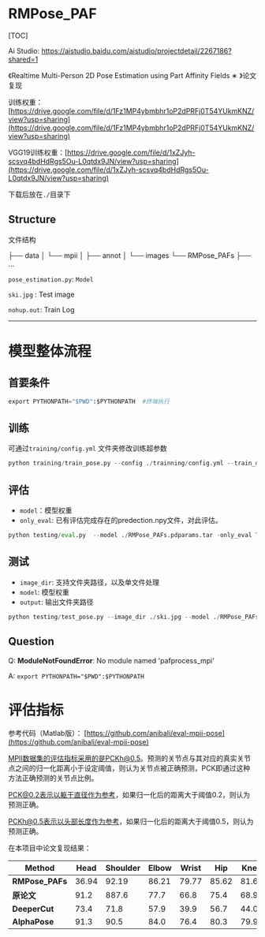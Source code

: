 

# RMPose_PAF

[TOC]



Ai Studio: https://aistudio.baidu.com/aistudio/projectdetail/2267186?shared=1

《Realtime Multi-Person 2D Pose Estimation using Part Affinity Fields ∗ 》论文复现

训练权重：[https://drive.google.com/file/d/1Fz1MP4ybmbhr1oP2dPRFj0T54YUkmKNZ/view?usp=sharing](https://drive.google.com/file/d/1Fz1MP4ybmbhr1oP2dPRFj0T54YUkmKNZ/view?usp=sharing)

VGG19训练权重：[https://drive.google.com/file/d/1xZJyh-scsvq4bdHdRgs5Ou-L0qtdx9JN/view?usp=sharing](https://drive.google.com/file/d/1xZJyh-scsvq4bdHdRgs5Ou-L0qtdx9JN/view?usp=sharing)

下载后放在`./`目录下

## Structure

文件结构

├── data
│   └── mpii
│       ├── annot
│       └── images
└── RMPose_PAFs
    ├── ...



`pose_estimation.py`:   `Model `

`ski.jpg` : Test image

`nohup.out`: Train Log



------

# 模型整体流程

## 首要条件
```python
export PYTHONPATH="$PWD":$PYTHONPATH  #终端执行
```

## 训练
可通过`training/config.yml` 文件夹修改训练超参数
```python
python training/train_pose.py --config ./trainning/config.yml --train_dir ./datasets/process_train.json --val_dir ./datasets/process_val.json
```
## 评估
* `model`：模型权重
* `only_eval`: 已有评估完成存在的predection.npy文件，对此评估。

```python
python testing/eval.py  --model ./RMPose_PAFs.pdparams.tar -only_eval True
```

## 测试
* `image_dir`: 支持文件夹路径，以及单文件处理
* `model`: 模型权重
* `output`: 输出文件夹路径
```python
python testing/test_pose.py --image_dir ./ski.jpg --model ./RMPose_PAFs.pdparams.tar
```

## Question

Q: **ModuleNotFoundError**: No module named 'pafprocess_mpi'

A: `export PYTHONPATH="$PWD":$PYTHONPATH`



# 评估指标
参考代码（Matlab版）： [https://github.com/anibali/eval-mpii-pose](https://github.com/anibali/eval-mpii-pose)

MPII数据集的评估指标采用的是PCKh@0.5。预测的关节点与其对应的真实关节点之间的归一化距离小于设定阈值，则认为关节点被正确预测，PCK即通过这种方法正确预测的关节点比例。

PCK@0.2表示以躯干直径作为参考，如果归一化后的距离大于阈值0.2，则认为预测正确。

PCKh@0.5表示以头部长度作为参考，如果归一化后的距离大于阈值0.5，则认为预测正确。

在本项目中论文复现结果：

| Method          | Head  | Shoulder | Elbow | Wrist | Hip   | Knee  | Ankle | Mean  |
| --------------- | ----- | -------- | ----- | ----- | ----- | ----- | ----- | ----- |
| **RMPose_PAFs** | 36.94 | 92.19    | 86.21 | 79.77 | 85.62 | 81.62 | 76.64 | 80.96 |
| **原论文**      | 91.2  | 887.6    | 77.7  | 66.8  | 75.4  | 68.9  | 61.7  | 75.6  |
| **DeeperCut**   | 73.4  | 71.8     | 57.9  | 39.9  | 56.7  | 44.0  | 32.0  | 54.1  |
| **AlphaPose**   | 91.3  | 90.5     | 84.0  | 76.4  | 80.3  | 79.9  | 72.4  | 82.1  |
